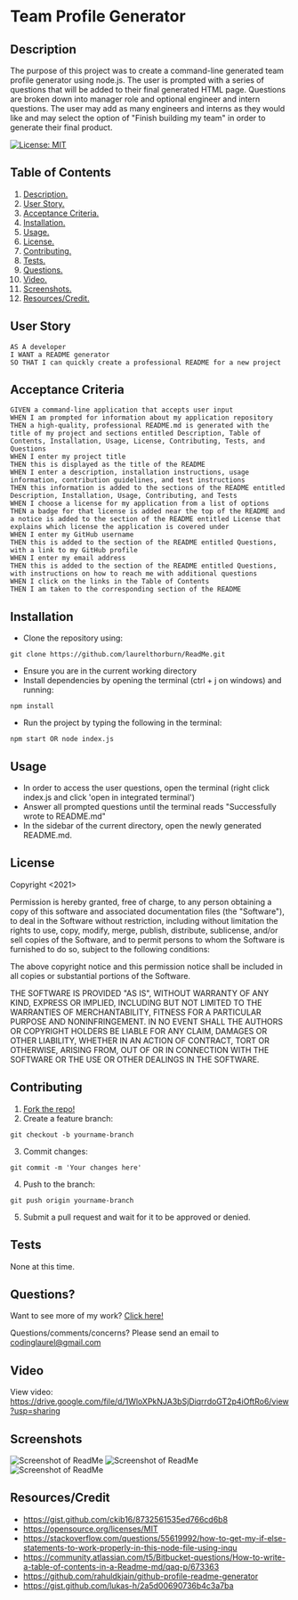# Team Profile Generator

<a name="descsection"></a>
## Description
The purpose of this project was to create a command-line generated team profile generator using node.js.  The user is prompted with a series of questions that will be added to their final generated HTML page.  Questions are broken down into manager role and optional engineer and intern questions.  The user may add as many engineers and interns as they would like and may select the option of "Finish building my team" in order to generate their final product.

[![License: MIT](https://img.shields.io/badge/License-MIT-yellow.svg)](https://opensource.org/licenses/MIT)


## Table of Contents
1. [ Description. ](#descsection)
2. [ User Story. ](#usersection)
3. [ Acceptance Criteria. ](#acceptancesection)
4. [ Installation. ](#installsection)
5. [ Usage. ](#usagesection)
6. [ License. ](#licensesection)
7. [ Contributing. ](#contribsection)
8. [ Tests. ](#testsection)
9. [ Questions. ](#questionssection)
10. [ Video. ](#videosection)
11. [ Screenshots. ](#picsection)
12. [ Resources/Credit. ](#creditsection)

<a name="usersection"></a>
## User Story
```
AS A developer
I WANT a README generator
SO THAT I can quickly create a professional README for a new project
```

<a name="acceptancesection"></a>
## Acceptance Criteria
```
GIVEN a command-line application that accepts user input
WHEN I am prompted for information about my application repository
THEN a high-quality, professional README.md is generated with the title of my project and sections entitled Description, Table of Contents, Installation, Usage, License, Contributing, Tests, and Questions
WHEN I enter my project title
THEN this is displayed as the title of the README
WHEN I enter a description, installation instructions, usage information, contribution guidelines, and test instructions
THEN this information is added to the sections of the README entitled Description, Installation, Usage, Contributing, and Tests
WHEN I choose a license for my application from a list of options
THEN a badge for that license is added near the top of the README and a notice is added to the section of the README entitled License that explains which license the application is covered under
WHEN I enter my GitHub username
THEN this is added to the section of the README entitled Questions, with a link to my GitHub profile
WHEN I enter my email address
THEN this is added to the section of the README entitled Questions, with instructions on how to reach me with additional questions
WHEN I click on the links in the Table of Contents
THEN I am taken to the corresponding section of the README
```

<a name="installsection"></a>
## Installation
* Clone the repository using:
```
git clone https://github.com/laurelthorburn/ReadMe.git
```
* Ensure you are in the current working directory
* Install dependencies by opening the terminal (ctrl + j on windows) and running:
```
npm install
```
* Run the project by typing the following in the terminal:
```
npm start OR node index.js
```


<a name="usagesection"></a>
## Usage
* In order to access the user questions, open the terminal (right click index.js and click 'open in integrated terminal')
* Answer all prompted questions until the terminal reads "Successfully wrote to README.md"
* In the sidebar of the current directory, open the newly generated README.md.

<a name="licensesection"></a>
## License
Copyright <2021>

Permission is hereby granted, free of charge, to any person obtaining a copy of this software and associated documentation files (the "Software"), to deal in the Software without restriction, including without limitation the rights to use, copy, modify, merge, publish, distribute, sublicense, and/or sell copies of the Software, and to permit persons to whom the Software is furnished to do so, subject to the following conditions:

The above copyright notice and this permission notice shall be included in all copies or substantial portions of the Software.

THE SOFTWARE IS PROVIDED "AS IS", WITHOUT WARRANTY OF ANY KIND, EXPRESS OR IMPLIED, INCLUDING BUT NOT LIMITED TO THE WARRANTIES OF MERCHANTABILITY, FITNESS FOR A PARTICULAR PURPOSE AND NONINFRINGEMENT. IN NO EVENT SHALL THE AUTHORS OR COPYRIGHT HOLDERS BE LIABLE FOR ANY CLAIM, DAMAGES OR OTHER LIABILITY, WHETHER IN AN ACTION OF CONTRACT, TORT OR OTHERWISE, ARISING FROM, OUT OF OR IN CONNECTION WITH THE SOFTWARE OR THE USE OR OTHER DEALINGS IN THE SOFTWARE.

  <a name="contribsection"></a>
## Contributing
  
1. [Fork the repo!](https://docs.github.com/en/get-started/quickstart/fork-a-repo)
2. Create a feature branch:
```
git checkout -b yourname-branch
```
3. Commit changes:
```
git commit -m 'Your changes here'
```
4. Push to the branch:
```
git push origin yourname-branch
```
5. Submit a pull request and wait for it to be approved or denied.

  <a name="testsection"></a>
## Tests
  None at this time.

  <a name="questionssection"></a>
## Questions?
  Want to see more of my work? [Click here!](https://github.com/laurelthorburn)

  Questions/comments/concerns? Please send an email to codinglaurel@gmail.com
  
  <a name="videosection"></a>
## Video
  View video: https://drive.google.com/file/d/1WloXPkNJA3bSjDiqrrdoGT2p4iOftRo6/view?usp=sharing

  <a name="picsection"></a>
  ## Screenshots
  ![Screenshot of ReadMe](./Media/screenshot1.png)
  ![Screenshot of ReadMe](./Media/screenshot2.png)
  ![Screenshot of ReadMe](./Media/screenshot3.png)

  <a name="creditsection"></a>
## Resources/Credit
* https://gist.github.com/ckib16/8732561535ed766cd6b8
* https://opensource.org/licenses/MIT
* https://stackoverflow.com/questions/55619992/how-to-get-my-if-else-statements-to-work-properly-in-this-node-file-using-inqu
* https://community.atlassian.com/t5/Bitbucket-questions/How-to-write-a-table-of-contents-in-a-Readme-md/qaq-p/673363
* https://github.com/rahuldkjain/github-profile-readme-generator
* https://gist.github.com/lukas-h/2a5d00690736b4c3a7ba
